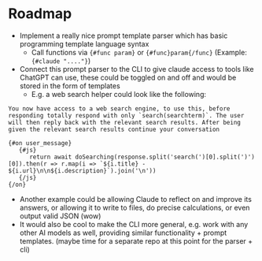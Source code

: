 # Roadmap
- Implement a really nice prompt template parser which has basic programming template language syntax
  - Call functions via `{#func param}` or `{#func}param{/func}` (Example: `{#claude "...."}`)
- Connect this prompt parser to the CLI to give claude access to tools like ChatGPT can use, these could be toggled on and off and would be stored in the form of templates
  - E.g. a web search helper could look like the following:

```
You now have access to a web search engine, to use this, before responding totally respond with only `search(searchterm)`. The user will then reply back with the relevant search results. After being given the relevant search results continue your conversation

{#on user_message}
   {#js}
      return await doSearching(response.split('search(')[0].split(')')[0]).then(r => r.map(i => `${i.title} - ${i.url}\n\n${i.description}`).join('\n'))
   {/js}
{/on}
```

- Another example could be allowing Claude to reflect on and improve its answers, or allowing it to write to files, do precise calculations, or even output valid JSON (wow)
- It would also be cool to make the CLI more general, e.g. work with any other AI models as well, providing similar functionality + prompt templates. (maybe time for a separate repo at this point for the parser + cli)
